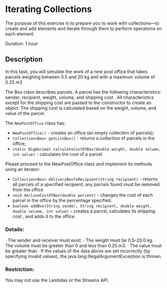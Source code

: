 # Iterating Collections
 
The purpose of this exercise is to prepare you to work with collections—to create and add elements and iterate through   them to perform operations on each element.

Duration: 1 hour

## Description

In this task, you will simulate the work of a new post office that takes parcels weighing between 0.5 and 20 kg and with a maximum volume of 0.25 m3

The Box class describes parcels. A parcel has the following characteristics: sender, recipient, weight, volume, and shipping cost  . All characteristics except for the shipping cost are passed to the constructor to create an object. The shipping cost is calculated based on the weight, volume, and value of the parcel.

The `NewPostOffice` class has:
- `NewPostOffice()` - creates an office (an empty collection of parcels);
- `Collection<Box> getListBox()` - returns a collection of parcels in the office;
- `static BigDecimal calculateCostOfBox(double weight, double volume, int value)` - calculates the cost of a parcel.

Please proceed to the NewPostOffice class and implement its methods using an iterator:
- `Collection<Box> deliveryBoxToRecipient(String recipient)` - returns all parcels of a specified recipient; any parcels found must be removed from the office
- `void declineCostOfBox(double percent)` - changes the cost of each parcel in the office by the percentage specified.
- `boolean addBox(String sender, String recipient, double weight, double volume, int value)` – creates a parcel, calculates its shipping cost  , and adds it to the office.

### Details:

·	The sender and receiver must exist.
·	The weight must be 0.5–20.0 kg.
·	The volume must be greater than 0 and less than 0.25 m3.
·	The value must be greater than 
·	If the values of the data above are set incorrectly (by specifying invalid values), the java.lang.IllegalArgumentException is thrown.

### Restriction:
You may not use the Lambdas or the Streams API.
